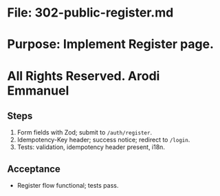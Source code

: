 # File: 302-public-register.md

# Purpose: Implement Register page.

# All Rights Reserved. Arodi Emmanuel

## Steps

1. Form fields with Zod; submit to `/auth/register`.
2. Idempotency-Key header; success notice; redirect to `/login`.
3. Tests: validation, idempotency header present, i18n.

## Acceptance

- Register flow functional; tests pass.
